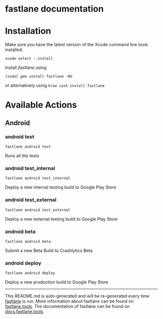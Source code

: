 fastlane documentation
================
# Installation

Make sure you have the latest version of the Xcode command line tools installed:

```
xcode-select --install
```

Install _fastlane_ using
```
[sudo] gem install fastlane -NV
```
or alternatively using `brew cask install fastlane`

# Available Actions
## Android
### android test
```
fastlane android test
```
Runs all the tests
### android test_internal
```
fastlane android test_internal
```
Deploy a new internal testing build to Google Play Store
### android test_external
```
fastlane android test_external
```
Deploy a new external testing build to Google Play Store
### android beta
```
fastlane android beta
```
Submit a new Beta Build to Crashlytics Beta
### android deploy
```
fastlane android deploy
```
Deploy a new production build to Google Play Store

----

This README.md is auto-generated and will be re-generated every time [fastlane](https://fastlane.tools) is run.
More information about fastlane can be found on [fastlane.tools](https://fastlane.tools).
The documentation of fastlane can be found on [docs.fastlane.tools](https://docs.fastlane.tools).
